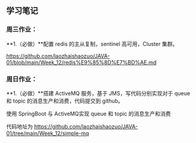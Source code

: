 ## 学习笔记

### 周三作业：

**1.（必做）**配置 redis 的主从复制，sentinel 高可用，Cluster 集群。

https://github.com/laozhaishaozuo/JAVA-01/blob/main/Week_12/redis%E9%85%8D%E7%BD%AE.md

### 周日作业：

**1.（必做）**搭建 ActiveMQ 服务，基于 JMS，写代码分别实现对于 queue 和 topic 的消息生产和消费，代码提交到 github。

使用 SpringBoot 与 ActiveMQ实现 queue 和 topic 的消息生产和消费

代码地址为 https://github.com/laozhaishaozuo/JAVA-01/tree/main/Week_12/simple-mq

